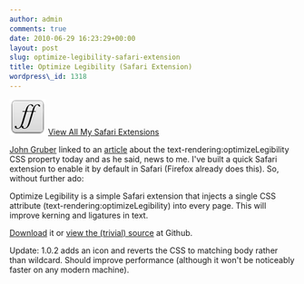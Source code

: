 ```yaml
---
author: admin
comments: true
date: 2010-06-29 16:23:29+00:00
layout: post
slug: optimize-legibility-safari-extension
title: Optimize Legibility (Safari Extension)
wordpress\_id: 1318
---
```


[![](/assets/media/2010/06/Icon-641.png)](/assets/media/2010/06/Icon-641.png)
[View All My Safari Extensions](/safari-extensions/)

[John Gruber](http://daringfireball.net) linked to an [article](http://www.aestheticallyloyal.com/public/optimize-legibility/) about the text-rendering:optimizeLegibility CSS property today and as he said, news to me.  I've built a quick Safari extension to enable it by default in Safari (Firefox already does this).  So, without further ado:

Optimize Legibility is a simple Safari extension that injects a single CSS attribute (text-rendering:optimizeLegibility) into every page.  This will improve kerning and ligatures in text.

[Download](http://langui.sh/extensions/Optimize-Legibility.safariextz) it or [view the (trivial) source](http://github.com/reaperhulk/Optimize-Legibility) at Github.

Update: 1.0.2 adds an icon and reverts the CSS to matching body rather than wildcard. Should improve performance (although it won't be noticeably faster on any modern machine).
